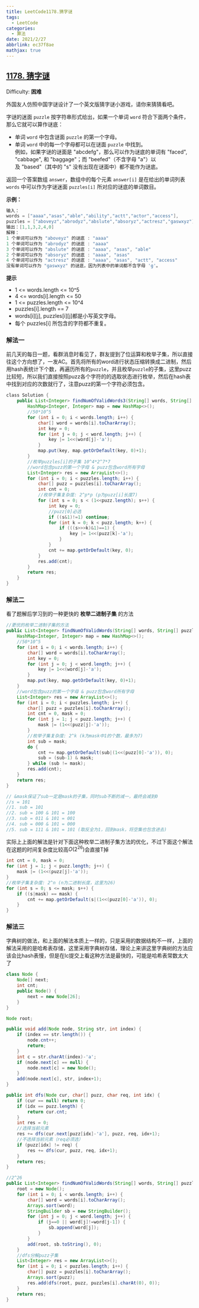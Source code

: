 ```yaml
---
title: LeetCode1178.猜字谜
tags:
  - LeetCode
categories:
  - 算法
date: 2021/2/27
abbrlink: ec37f8ae
mathjax: true
---
```


## [1178. 猜字谜](https://leetcode-cn.com/problems/number-of-valid-words-for-each-puzzle/)

Difficulty: **困难**


外国友人仿照中国字谜设计了一个英文版猜字谜小游戏，请你来猜猜看吧。

字谜的迷面 `puzzle` 按字符串形式给出，如果一个单词 `word` 符合下面两个条件，那么它就可以算作谜底：

*   单词 `word` 中包含谜面 `puzzle` 的第一个字母。
*   单词 `word` 中的每一个字母都可以在谜面 `puzzle` 中找到。  
    例如，如果字谜的谜面是 "abcdefg"，那么可以作为谜底的单词有 "faced", "cabbage", 和 "baggage"；而 "beefed"（不含字母 "a"）以及 "based"（其中的 "s" 没有出现在谜面中）都不能作为谜底。

返回一个答案数组 `answer`，数组中的每个元素 `answer[i]` 是在给出的单词列表 `words` 中可以作为字谜迷面 `puzzles[i]` 所对应的谜底的单词数目。

**示例：**

```c
输入：
words = ["aaaa","asas","able","ability","actt","actor","access"], 
puzzles = ["aboveyz","abrodyz","abslute","absoryz","actresz","gaswxyz"]
输出：[1,1,3,2,4,0]
解释：
1 个单词可以作为 "aboveyz" 的谜底 : "aaaa" 
1 个单词可以作为 "abrodyz" 的谜底 : "aaaa"
3 个单词可以作为 "abslute" 的谜底 : "aaaa", "asas", "able"
2 个单词可以作为 "absoryz" 的谜底 : "aaaa", "asas"
4 个单词可以作为 "actresz" 的谜底 : "aaaa", "asas", "actt", "access"
没有单词可以作为 "gaswxyz" 的谜底，因为列表中的单词都不含字母 'g'。
```

**提示**

*   1 <= words.length <= 10^5
*   4 <= words[i].length <= 50
*   1 <= puzzles.length <= 10^4
*   puzzles[i].length == 7
*   words[i][j], puzzles[i][j]都是小写英文字母。
*   每个 puzzles[i] 所包含的字符都不重复。


### 解法一
前几天的每日一题，看群消息时看见了，群友提到了位运算和枚举子集，所以直接往这个方向想了，一发AC。首先将所有的word进行状态压缩转换成二进制，然后用hash表统计下个数，再遍历所有的`puzzle`，并且枚举`puzzle`的子集，这里puzz比较短，所以我们直接按照puzz各个字符的的选取状态进行枚举，然后在hash表中找到对应的次数就行了，注意puzz的第一个字符必须包含。
```java
​class Solution {
    public List<Integer> findNumOfValidWords3(String[] words, String[] puzzles) {
        HashMap<Integer, Integer> map = new HashMap<>();
        //50*10^5
        for (int i = 0; i < words.length; i++) {
            char[] word = words[i].toCharArray();
            int key = 0;
            for (int j = 0; j < word.length; j++) {
                key |= 1<<(word[j]-'a');
            }
            map.put(key, map.getOrDefault(key, 0)+1);
        }
        //枚举puzzles[i]的子集 10^4*2^7*7
        //word包含puzz的第一个字母 & puzz包含word所有字母
        List<Integer> res = new ArrayList<>();
        for (int i = 0; i < puzzles.length; i++) {
            char[] puzz = puzzles[i].toCharArray();
            int cnt = 0;
            //枚举子集复杂度: 2^p*p (p为puzz[i]长度7)
            for (int s = 0; s < (1<<puzz.length); s++) {
                int key = 0;
                //puzz[0]必选
                if ((s&1)!=1) continue;
                for (int k = 0; k < puzz.length; k++) {
                    if (((s>>>k)&1)==1) {
                        key |= 1<<(puzz[k]-'a');
                    }
                }
                cnt += map.getOrDefault(key, 0);
            }
            res.add(cnt);
        }
        return res;
    }
}
```

### 解法二
看了题解后学习到的一种更快的 **枚举二进制子集** 的方法
```java
//更优的枚举二进制子集的方法
public List<Integer> findNumOfValidWords(String[] words, String[] puzzles) {
    HashMap<Integer, Integer> map = new HashMap<>();
    //50*10^5
    for (int i = 0; i < words.length; i++) {
        char[] word = words[i].toCharArray();
        int key = 0;
        for (int j = 0; j < word.length; j++) {
            key |= 1<<(word[j]-'a');
        }
        map.put(key, map.getOrDefault(key, 0)+1);
    }
    //word包含puzz的第一个字母 & puzz包含word所有字母
    List<Integer> res = new ArrayList<>();
    for (int i = 0; i < puzzles.length; i++) {
        char[] puzz = puzzles[i].toCharArray();
        int cnt = 0, mask = 0;
        for (int j = 1; j < puzz.length; j++) {
            mask |= (1<<(puzz[j]-'a'));
        }
        //枚举子集复杂度: 2^k (k为mask中1的个数，最多为7)
        int sub = mask;
        do {
            cnt += map.getOrDefault(sub|(1<<(puzz[0]-'a')), 0);
            sub = (sub-1) & mask;
        } while (sub != mask);
        res.add(cnt);
    }
    return res;
}

// &mask保证了sub一定是mask的子集，同时sub不断的减一，最终会减到0
//s = 101
//1. sub = 101
//2. sub = 100 & 101 = 100
//3. sub = 011 & 101 = 001
//4. sub = 000 & 101 = 000
//5. sub = 111 & 101 = 101 (取反全为1，回到mask，将空集也包含进去)
```
实际上上面的解法是针对下面这种枚举二进制子集方法的优化，不过下面这个解法在这题的时间复杂度比较高$O(2^{26})$会直接T掉
```java
int cnt = 0, mask = 0;
for (int j = 1; j < puzz.length; j++) {
    mask |= (1<<(puzz[j]-'a'));
}
//枚举子集复杂度: 2^n (n为二进制长度，这里为26)
for (int s = 0; s <= mask; s++) {
    if ((s|mask) == mask) {
        cnt += map.getOrDefault(s|(1<<(puzz[0]-'a')), 0);
    }
}
```

### 解法三
字典树的做法，和上面的解法本质上一样的，只是采用的数据结构不一样，上面的解法采用的是哈希表存储，这里采用字典树存储，理论上来讲这里字典树的方法应该会比hash表慢，但是在lc提交上看这种方法是最快的，可能是哈希表常数太大了
```java
class Node {
    Node[] next;
    int cnt;
    public Node() {
        next = new Node[26];
    }
}

Node root;

public void add(Node node, String str, int index) {
    if (index == str.length()) {
        node.cnt++;
        return;
    }
    int c = str.charAt(index)-'a';
    if (node.next[c] == null) {
        node.next[c] = new Node();
    }
    add(node.next[c], str, index+1);
}

public int dfs(Node cur, char[] puzz, char req, int idx) {
    if (cur == null) return 0;
    if (idx == puzz.length) {
        return cur.cnt;
    }
    int res = 0;
    //选择当前元素
    res += dfs(cur.next[puzz[idx]-'a'], puzz, req, idx+1);
    //不选择当前元素（req必须选）
    if (puzz[idx] != req) {
        res += dfs(cur, puzz, req, idx+1);
    }
    return res;
}

//2^26
public List<Integer> findNumOfValidWords(String[] words, String[] puzzles) {
    root = new Node();
    for (int i = 0; i < words.length; i++) {
        char[] word = words[i].toCharArray();
        Arrays.sort(word);
        StringBuilder sb = new StringBuilder();
        for (int j = 0; j < word.length; j++) {
            if (j==0 || word[j]!=word[j-1]) {
                sb.append(word[j]);
            }
        }
        add(root, sb.toString(), 0);
    }
    //dfs分解puzz子集
    List<Integer> res = new ArrayList<>();
    for (int i = 0; i < puzzles.length; i++) {
        char[] puzz = puzzles[i].toCharArray();
        Arrays.sort(puzz);
        res.add(dfs(root, puzz, puzzles[i].charAt(0), 0));
    }
    return res;
}
```